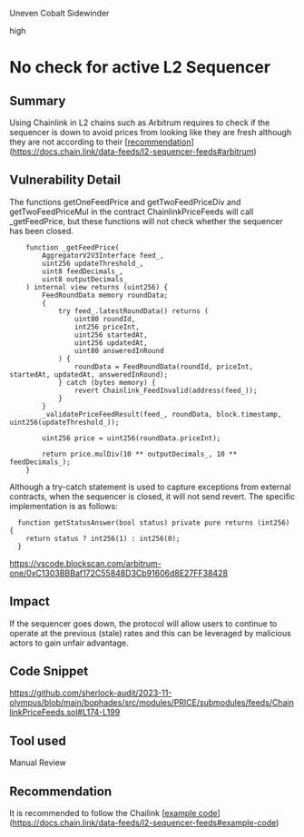 Uneven Cobalt Sidewinder

high

# No check for active L2 Sequencer

## Summary

Using Chainlink in L2 chains such as Arbitrum requires to check if the sequencer is down to avoid prices from looking like they are fresh although they are not according to their [[recommendation](https://docs.chain.link/data-feeds/l2-sequencer-feeds#arbitrum)](https://docs.chain.link/data-feeds/l2-sequencer-feeds#arbitrum)

## Vulnerability Detail

The functions getOneFeedPrice and getTwoFeedPriceDiv and getTwoFeedPriceMul in the contract ChainlinkPriceFeeds will call _getFeedPrice, but these functions will not check whether the sequencer has been closed.

```solidity
    function _getFeedPrice(
        AggregatorV2V3Interface feed_,
        uint256 updateThreshold_,
        uint8 feedDecimals_,
        uint8 outputDecimals_
    ) internal view returns (uint256) {
        FeedRoundData memory roundData;
        {
            try feed_.latestRoundData() returns ( 
                uint80 roundId,
                int256 priceInt,
                uint256 startedAt,
                uint256 updatedAt,
                uint80 answeredInRound
            ) {
                roundData = FeedRoundData(roundId, priceInt, startedAt, updatedAt, answeredInRound);
            } catch (bytes memory) {
                revert Chainlink_FeedInvalid(address(feed_));
            }
        }
        _validatePriceFeedResult(feed_, roundData, block.timestamp, uint256(updateThreshold_));

        uint256 price = uint256(roundData.priceInt);

        return price.mulDiv(10 ** outputDecimals_, 10 ** feedDecimals_);
    }
```

Although a try-catch statement is used to capture exceptions from external contracts, when the sequencer is closed, it will not send revert. The specific implementation is as follows:

```solidity
  function getStatusAnswer(bool status) private pure returns (int256) {
    return status ? int256(1) : int256(0);
  }
```

https://vscode.blockscan.com/arbitrum-one/0xC1303BBBaf172C55848D3Cb91606d8E27FF38428

## Impact

If the sequencer goes down, the protocol will allow users to continue to operate at the previous (stale) rates and this can be leveraged by malicious actors to gain unfair advantage.

## Code Snippet

https://github.com/sherlock-audit/2023-11-olympus/blob/main/bophades/src/modules/PRICE/submodules/feeds/ChainlinkPriceFeeds.sol#L174-L199

## Tool used

Manual Review

## Recommendation

It is recommended to follow the Chailink [[example code](https://docs.chain.link/data-feeds/l2-sequencer-feeds#example-code)](https://docs.chain.link/data-feeds/l2-sequencer-feeds#example-code)